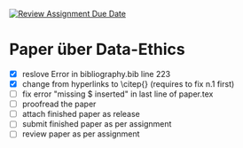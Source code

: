 [![Review Assignment Due Date](https://classroom.github.com/assets/deadline-readme-button-24ddc0f5d75046c5622901739e7c5dd533143b0c8e959d652212380cedb1ea36.svg)](https://classroom.github.com/a/KKdhufHW)
# Paper über Data-Ethics
- [x] reslove Error in bibliography.bib line 223
- [x] change from hyperlinks to \citep{} (requires to fix n.1 first)
- [ ] fix error "missing $ inserted" in last line of paper.tex
- [ ] proofread the paper
- [ ] attach finished paper as release
- [ ] submit finished paper as per assignment
- [ ] review paper as per assignment
